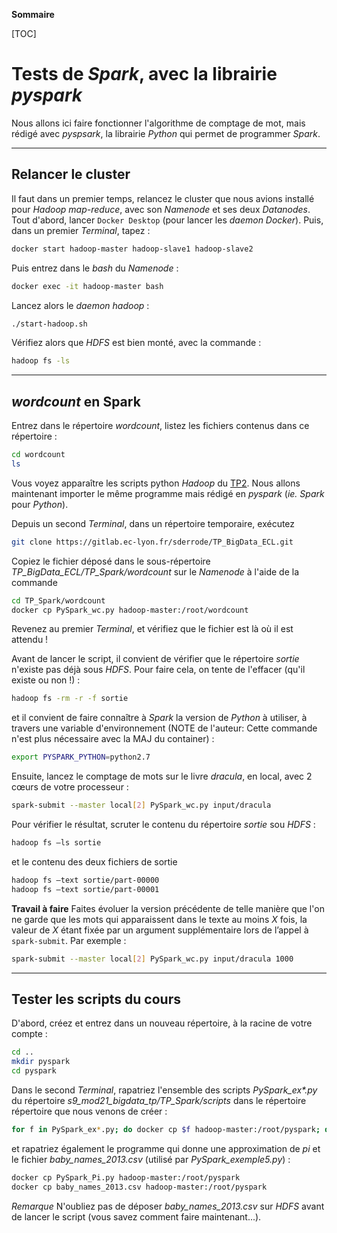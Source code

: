 **Sommaire**

[TOC]


# Tests de _Spark_, avec la librairie _pyspark_

Nous allons ici faire fonctionner l'algorithme de comptage de mot, mais rédigé avec _pyspsark_, la librairie _Python_ qui permet de programmer _Spark_.

----
## Relancer le cluster

Il faut dans un premier temps, relancez le cluster que nous avions installé pour _Hadoop map-reduce_, avec son _Namenode_ et ses deux _Datanodes_. Tout d'abord, lancer `Docker Desktop` (pour lancer les _daemon Docker_). Puis, dans un premier _Terminal_, tapez :
```bash
docker start hadoop-master hadoop-slave1 hadoop-slave2
```
Puis entrez dans le _bash_ du _Namenode_ :
```bash
docker exec -it hadoop-master bash
```
Lancez alors le _daemon hadoop_ :
```bash
./start-hadoop.sh
```
Vérifiez alors que _HDFS_ est bien monté, avec la commande :
```bash
hadoop fs -ls
```

----
## _wordcount_ en Spark

Entrez dans le répertoire _wordcount_, listez les fichiers contenus dans ce répertoire :
```bash
cd wordcount
ls
```
Vous voyez apparaître les scripts python _Hadoop_ du [TP2](./TP2). Nous allons maintenant importer le même programme mais rédigé en _pyspark_ (_ie._ _Spark_ pour _Python_). 

Depuis un second _Terminal_, dans un répertoire temporaire, exécutez 
```bash
git clone https://gitlab.ec-lyon.fr/sderrode/TP_BigData_ECL.git
```
Copiez le fichier déposé dans le sous-répertoire _TP\_BigData\_ECL/TP\_Spark/wordcount_ sur le _Namenode_ à l'aide de la commande
```bash
cd TP_Spark/wordcount
docker cp PySpark_wc.py hadoop-master:/root/wordcount
```
Revenez au premier _Terminal_, et vérifiez que le fichier est là où il est attendu !
<!-- 
Depuis un second _Terminal_, rendez-vous dans le répertoire de votre machine ou vous avez cloné le dépôt _git_ initial du [TP2](./TP2). Le répertoire que vous cherchez porte le nom : _s9_mod21_bigdata_tp_. Nous allons mettre à jour ce dépôt en tirant les mises-à-jour que j'ai faites:
```bash
git pull
```
De nouveaux fichiers viennent d'être copiés dans le répertoire _s9_mod21_bigdata_tp/TP\_Spark_. Copiez le fichier déposé dans le sous-répertoire _s9_mod21_bigdata_tp/TP\_Spark/wordcount_ sur le _Namenode_ à l'aide de la commande
```bash
cd TP_Spark/wordcount
docker cp PySpark_wc.py hadoop-master:/root/wordcount
```
Revenez au premier _Terminal_, et vérifiez que le fichier est là où il est attendu !
-->

Avant de lancer le script, il convient de vérifier que le répertoire _sortie_ n'existe pas déjà sous _HDFS_. Pour faire cela, on tente de l'effacer (qu'il existe ou non !) :
```bash
hadoop fs -rm -r -f sortie
```
et il convient de faire connaître à _Spark_ la version de _Python_ à utiliser, à travers une variable d'environnement (NOTE de l'auteur: Cette commande n'est plus nécessaire avec la MAJ du container) :
```bash
export PYSPARK_PYTHON=python2.7
```

Ensuite, lancez le comptage de mots sur le livre _dracula_, en local, avec 2 cœurs de votre processeur : 
```bash
spark-submit --master local[2] PySpark_wc.py input/dracula
```
Pour vérifier le résultat, scruter le contenu du répertoire _sortie_ sou _HDFS_ :
```bash
hadoop fs –ls sortie
```
et le contenu des deux fichiers de sortie
```bash
hadoop fs –text sortie/part-00000
hadoop fs –text sortie/part-00001
```

**Travail à faire** Faites évoluer la version précédente de telle manière que l'on ne garde que les mots qui apparaissent dans le texte au moins _X_ fois, la valeur de _X_ étant fixée par un argument supplémentaire lors de l’appel à `spark-submit`. Par exemple :
```bash
spark-submit --master local[2] PySpark_wc.py input/dracula 1000
```

----
## Tester les scripts du cours

D'abord, créez et entrez dans un nouveau répertoire, à la racine de votre compte :
```bash
cd ..
mkdir pyspark
cd pyspark
```

Dans le second _Terminal_, rapatriez l'ensemble des scripts _PySpark_ex*.py_ du répertoire _s9_mod21_bigdata_tp/TP\_Spark/scripts_ dans le répertoire répertoire que nous venons de créer :
```bash
for f in PySpark_ex*.py; do docker cp $f hadoop-master:/root/pyspark; done
```
et rapatriez également le programme qui donne une approximation de _pi_ et le fichier _baby_names_2013.csv_ (utilisé par _PySpark_exemple5.py_) :
```bash
docker cp PySpark_Pi.py hadoop-master:/root/pyspark
docker cp baby_names_2013.csv hadoop-master:/root/pyspark
```

*Remarque* N'oubliez pas de déposer _baby_names_2013.csv_ sur _HDFS_ avant de lancer le script (vous savez comment faire maintenant...).